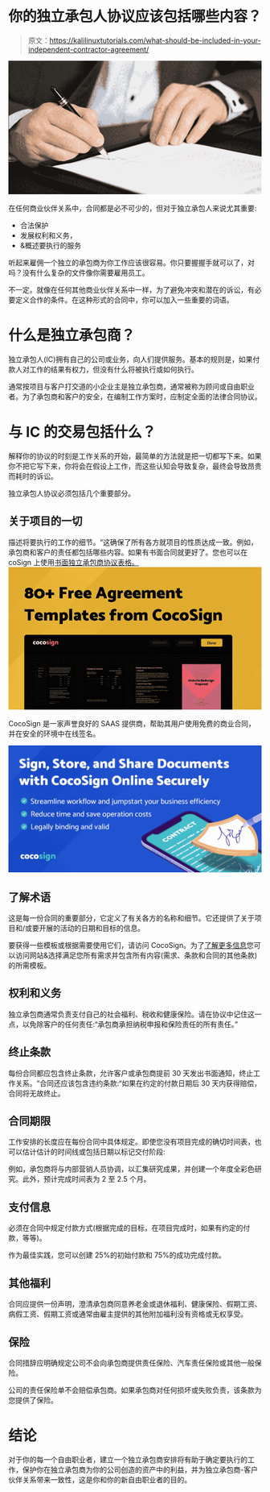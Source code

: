 # 你的独立承包人协议应该包括哪些内容？

> 原文：<https://kalilinuxtutorials.com/what-should-be-included-in-your-independent-contractor-agreement/>

[![What Should Be Included in Your Independent Contractor Agreement?](img//8e6ebf24790405d3c1f17a2e5447cdc3.png "What Should Be Included in Your Independent Contractor Agreement?")](https://1.bp.blogspot.com/-PCj2xsHPoDs/X7DGb10_foI/AAAAAAAALEA/h8f_ogxvSKAPBd0OawdWFpmvuCZqD_M1ACLcBGAsYHQ/s16000/cccc.PNG)

在任何商业伙伴关系中，合同都是必不可少的，但对于独立承包人来说尤其重要:

*   合法保护
*   发展权利和义务，
*   &概述要执行的服务

听起来雇佣一个独立的承包商为你工作应该很容易。你只要握握手就可以了，对吗？没有什么复杂的文件像你需要雇用员工。

不一定。就像在任何其他商业伙伴关系中一样，为了避免冲突和潜在的诉讼，有必要定义合作的条件。在这种形式的合同中，你可以加入一些重要的词语。

# 什么是独立承包商？

独立承包人(IC)拥有自己的公司或业务，向人们提供服务。基本的规则是，如果付款人对工作的结果有权力，但没有什么将被执行或如何执行。

通常按项目与客户打交道的小企业主是独立承包商，通常被称为顾问或自由职业者。为了承包商和客户的安全，在编制工作方案时，应制定全面的法律合同协议。

# 与 IC 的交易包括什么？

解释你的协议的时刻是工作关系的开始，最简单的方法就是把一切都写下来。如果你不把它写下来，你将会在假设上工作，而这些认知会导致复杂，最终会导致昂贵而耗时的诉讼。

独立承包人协议必须包括几个重要部分。

## **关于项目的一切**

描述将要执行的工作的细节。“这确保了所有各方就项目的性质达成一致。例如，承包商和客户的责任都包括哪些内容。如果有书面合同就更好了。您也可以在 coSign 上使用[书面独立承包商协议表格。![](img//0aa9193b50b51db732596f2b5866939e.png)](https://cocosign.com/agreement-template/independent-contractor/)

CocoSign 是一家声誉良好的 SAAS 提供商，帮助其用户使用免费的商业合同，并在安全的环境中在线签名。

![](img//a47ebe763db78b14c0c0b7f042c577e2.png)

## **了解术语**

这是每一份合同的重要部分，它定义了有关各方的名称和细节。它还提供了关于项目和/或要开展的活动的日期和目标的信息。

要获得一些模板或根据需要使用它们，请访问 CocoSign。为了[了解更多信息](https://cocosign.com/features/)您可以访问网站&选择满足您所有需求并包含所有内容(需求、条款和合同的其他条款)的所需模板。

## **权利和义务**

独立承包商通常负责支付自己的社会福利、税收和健康保险。请在协议中记住这一点，以免除客户的任何责任:“承包商承担纳税申报和保险责任的所有责任。”

## **终止条款**

每份合同都应包含终止条款，允许客户或承包商提前 30 天发出书面通知，终止工作关系。“合同还应该包含违约条款:“如果在约定的付款日期后 30 天内获得赔偿，合同将无故终止。

## **合同期限**

工作安排的长度应在每份合同中具体规定。即使您没有项目完成的确切时间表，也可以估计估计的时间线或包括日期以标记交付阶段:

例如，承包商将与内部营销人员协调，以汇集研究成果，并创建一个年度全彩色研究。此外，预计完成时间表为 2 至 2.5 个月。

## **支付信息**

必须在合同中规定付款方式(根据完成的目标，在项目完成时，如果有约定的付款，等等)。

作为最佳实践，您可以创建 25%的初始付款和 75%的成功完成付款。

## **其他福利**

合同应提供一份声明，澄清承包商同意养老金或退休福利、健康保险、假期工资、病假工资、假期工资或通常由雇主提供的其他附加福利没有资格或无权享受。

## **保险**

合同措辞应明确规定公司不会向承包商提供责任保险、汽车责任保险或其他一般保险。

公司的责任保险单不会赔偿承包商。如果承包商对任何损坏或失败负责，该条款为您提供了保险。

# **结论**

对于你的每一个自由职业者，建立一个独立承包商安排将有助于确定要执行的工作，保护你在独立承包商为你的公司创造的资产中的利益，并为独立承包商-客户伙伴关系带来一致性，这是你和你的新自由职业者的目的。